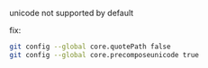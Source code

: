 unicode not supported by default

fix:

```bash
git config --global core.quotePath false
git config --global core.precomposeunicode true
```
